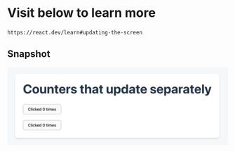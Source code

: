 # Visit below to learn more

    https://react.dev/learn#updating-the-screen

## Snapshot

![updating the screen](public/updating-the-screen.png)
